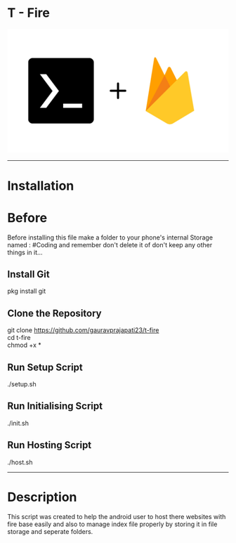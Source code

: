 # T - Fire

![Header Image](header.jpg)

---

# Installation

# Before 
Before installing this file make a folder to your phone's internal Storage named : #Coding and remember don't delete it of don't keep any other things in it...

## Install Git
pkg install git

## Clone the Repository
git clone https://github.com/gauravprajapati23/t-fire
<br>
cd t-fire
<br>
chmod +x *

## Run Setup Script
./setup.sh

## Run Initialising Script
./init.sh

## Run Hosting Script
./host.sh

---

# Description
This script was created to help the android user to host there websites with fire base easily and also to manage index file properly by storing it in file storage and seperate folders.
